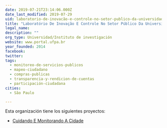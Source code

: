 ```yaml
---
date: 2019-07-21T23:14:06.000Z
date_last_modified: 2019-07-29
uid: laboratorio-de-inovacão-e-controle-no-setor-publico-da-universidade-federal-do-para
title: "Laboratório De Inovação E Controle No Setor Público Da Universidade Federal Do Pará"
legal_name: 
description: ""
org_type: Universidad/Instituto de investigación
website: www.portal.ufpa.br
year_founded: 2014
facebook: 
twitter: 
tags:
  - monitoreo-de-servicios-publicos
  - mapeo-ciudadano
  - compras-publicas
  - transparencia-y-rendicion-de-cuentas
  - participación-ciudadana
cities: 
  - São Paulo

---
```


Esta organización tiene los siguientes proyectos:

- [Cuidando E Monitorando A Cidade](/proyectos/cuidando-e-monitorando-a-cidade)
